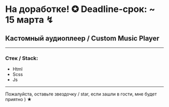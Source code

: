 # На доработке! ✪ Deadline-срок: ~ 15 марта ↯

## Кастомный аудиоплеер / Custom Music Player

---

### Стек / Stack: 

* Html 
* Scss 
* Js

---

Пожалуйста, оставьте звездочку / star, если зашли в гости, мне будет приятно ) ★
